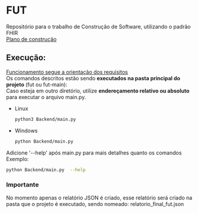 # FUT  
Repositório para o trabalho de Construção de Software, utilizando o padrão FHIR  
[Plano de construção](https://github.com/LeonardoCFilho/fut/blob/main/Documentacao/Plano_de_construcao.md)  
## Execução:  
[Funcionamento segue a orientação dos requisitos](https://github.com/kyriosdata/construcao-2025-01/blob/main/docs/fut.md#ilustração-de-usos)  
Os comandos descritos estão sendo **executados na pasta principal do projeto** (fut ou fut-main):  
Caso esteja em outro diretório, utilize **endereçamento relativo ou absoluto** para executar o arquivo main.py.
- Linux  
  ```bash  
  python3 Backend/main.py  
  ```
- Windows  
  ```bash  
  python Backend/main.py  
  ```
Adicione '--help' após main.py para mais detalhes quanto os comandos
Exemplo:  
  ```bash  
  python Backend/main.py  --help
  ```

### **Importante**
No momento apenas o relatório JSON é criado, esse relatório será criado na pasta que o projeto é executado, sendo nomeado: relatorio_final_fut.json